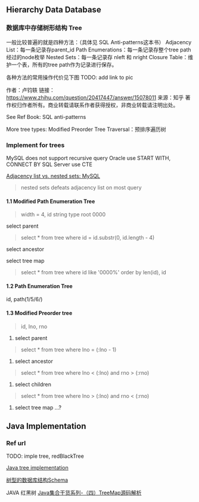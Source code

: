 ## Hierarchy Data Database
### 数据库中存储树形结构 Tree
一般比较普遍的就是四种方法：（具体见 SQL Anti-patterns这本书）
Adjacency List：每一条记录存parent_id
Path Enumerations：每一条记录存整个tree path经过的node枚举
Nested Sets：每一条记录存 nleft 和 nright
Closure Table：维护一个表，所有的tree path作为记录进行保存。

各种方法的常用操作代价见下图
TODO: add link to pic

作者：卢钧轶
链接：https://www.zhihu.com/question/20417447/answer/15078011
来源：知乎
著作权归作者所有。商业转载请联系作者获得授权，非商业转载请注明出处。

See Ref Book: SQL anti-patterns

More tree types:
Modified Preorder Tree Traversal：预排序遍历树

### Implement for trees
MySQL does not support recursive query
Oracle use START WITH, CONNECT BY
SQL Server use CTE

[Adjacency list vs. nested sets: MySQL](https://explainextended.com/2009/09/29/adjacency-list-vs-nested-sets-mysql/)
> nested sets defeats adjacency list on most query

#### 1.1 Modified Path Enumeration Tree
>width = 4, id string type
root 0000

select parent
>select * from tree where id =  id.substr(0, id.length - 4)

select ancestor

select tree map
>select * from tree where id like '0000%'
order by len(id), id

#### 1.2 Path Enumeration Tree
id, path(1/5/6/)


#### 1.3  Modified Preorder tree
> id, lno, rno

1. select parent
>select * from tree where lno = (:lno - 1)

1. select ancestor
>select * from tree where lno < (:lno) and rno > (:rno)

1. select children
>select * from tree where lno > (:lno) and rno < (:rno)

1. select tree map
 ...?


## Java Implementation
### Ref url
TODO: imple tree, redBlackTree

[Java tree implementation](http://www.quesucede.com/page/show/id/java-tree-implementation#app-class)

[树型的数据库结构Schema](http://blog.csdn.net/monkey_d_meng/article/details/6647488)

JAVA 红黑树
[Java集合干货系列-（四）TreeMap源码解析](http://tengj.top/2016/04/16/javajh4treemap/)